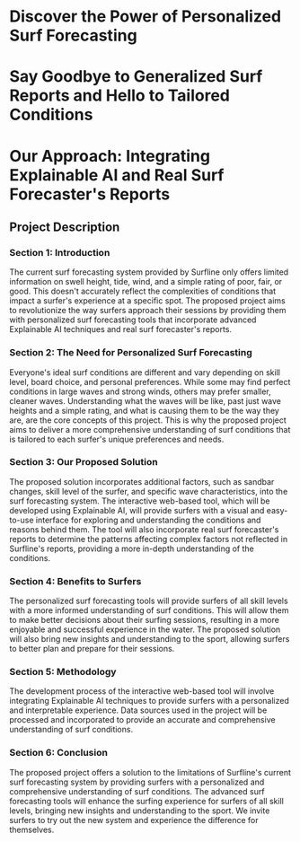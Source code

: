 # Discover the Power of Personalized Surf Forecasting
# Say Goodbye to Generalized Surf Reports and Hello to Tailored Conditions
# Our Approach: Integrating Explainable AI and Real Surf Forecaster's Reports


## Project Description

### Section 1: Introduction

The current surf forecasting system provided by Surfline only offers limited information on swell height, tide, wind, and a simple rating of poor, fair, or good. This doesn't accurately reflect the complexities of conditions that impact a surfer's experience at a specific spot. The proposed project aims to revolutionize the way surfers approach their sessions by providing them with personalized surf forecasting tools that incorporate advanced Explainable AI techniques and real surf forecaster's reports.

### Section 2: The Need for Personalized Surf Forecasting

Everyone's ideal surf conditions are different and vary depending on skill level, board choice, and personal preferences. While some may find perfect conditions in large waves and strong winds, others may prefer smaller, cleaner waves. Understanding what the waves will be like, past just wave heights and a simple rating, and what is causing them to be the way they are, are the core concepts of this project. This is why the proposed project aims to deliver a more comprehensive understanding of surf conditions that is tailored to each surfer's unique preferences and needs.

### Section 3: Our Proposed Solution

The proposed solution incorporates additional factors, such as sandbar changes, skill level of the surfer, and specific wave characteristics, into the surf forecasting system. The interactive web-based tool, which will be developed using Explainable AI, will provide surfers with a visual and easy-to-use interface for exploring and understanding the conditions and reasons behind them. The tool will also incorporate real surf forecaster's reports to determine the patterns affecting complex factors not reflected in Surfline's reports, providing a more in-depth understanding of the conditions.

### Section 4: Benefits to Surfers

The personalized surf forecasting tools will provide surfers of all skill levels with a more informed understanding of surf conditions. This will allow them to make better decisions about their surfing sessions, resulting in a more enjoyable and successful experience in the water. The proposed solution will also bring new insights and understanding to the sport, allowing surfers to better plan and prepare for their sessions.

### Section 5: Methodology

The development process of the interactive web-based tool will involve integrating Explainable AI techniques to provide surfers with a personalized and interpretable experience. Data sources used in the project will be processed and incorporated to provide an accurate and comprehensive understanding of surf conditions.

### Section 6: Conclusion

The proposed project offers a solution to the limitations of Surfline's current surf forecasting system by providing surfers with a personalized and comprehensive understanding of surf conditions. The advanced surf forecasting tools will enhance the surfing experience for surfers of all skill levels, bringing new insights and understanding to the sport. We invite surfers to try out the new system and experience the difference for themselves.

